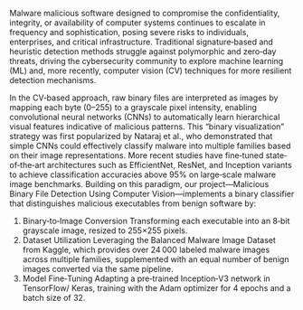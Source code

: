 Malware malicious software designed to compromise the confidentiality, integrity, or availability of computer systems continues to escalate in frequency and sophistication, posing severe risks to individuals, enterprises, and critical infrastructure. Traditional signature‐based and heuristic detection methods struggle against polymorphic and zero‐day threats, driving the cybersecurity community to explore machine learning (ML) and, more recently, computer vision (CV) techniques for more resilient detection mechanisms.

In the CV‐based approach, raw binary files are interpreted as images by mapping each byte (0–255) to a grayscale pixel intensity, enabling convolutional neural networks (CNNs) to automatically learn hierarchical visual features indicative of malicious patterns. This “binary visualization” strategy was first popularized by Nataraj et al., who demonstrated that simple CNNs could effectively classify malware into multiple families based on their image representations. More recent studies have fine‐tuned state‐of‐the‐art architectures such as EfficientNet, ResNet, and Inception variants to achieve classification accuracies above 95% on large‐scale malware image benchmarks.
Building on this paradigm, our project—Malicious Binary File Detection Using Computer Vision—implements a binary classifier that distinguishes malicious executables from benign software by:
1. Binary‑to‑Image Conversion
Transforming each executable into an 8‑bit grayscale image, resized to 255×255 pixels.
2. Dataset Utilization
Leveraging the Balanced Malware Image Dataset from Kaggle, which provides over 24 000 labeled malware images across multiple families,
supplemented with an equal number of benign images converted via the same pipeline.
3. Model Fine‑Tuning
Adapting a pre‑trained Inception‑V3 network in TensorFlow/ Keras, training with the Adam optimizer for 4 epochs and a batch size of 32.
